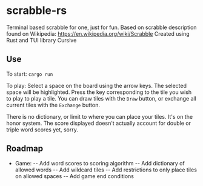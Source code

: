 # scrabble-rs

Terminal based scrabble for one, just for fun. Based on scrabble description found on Wikipedia: https://en.wikipedia.org/wiki/Scrabble
Created using Rust and TUI library Cursive

## Use
To start:
`cargo run`

To play:
Select a space on the board using the arrow keys. The selected space will be highlighted. Press the key corresponding to the tile you wish to play to play a tile. You can draw tiles with the `Draw` button, or exchange all current tiles with the `Exchange` button.

There is no dictionary, or limit to where you can place your tiles. It's on the honor system. The score displayed doesn't actually account for double or triple word scores yet, sorry.

## Roadmap

- Game:
-- Add word scores to scoring algorithm
-- Add dictionary of allowed words
-- Add wildcard tiles
-- Add restrictions to only place tiles on allowed spaces
-- Add game end conditions
